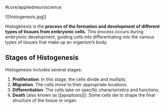 #core/appliedneuroscience

![[histogenesis.jpg]]

Histogenesis is the **process of the formation and development of different types of tissues from embryonic cells.** This process occurs during embryonic development, guiding cells into differentiating into the various types of tissues that make up an organism’s body.

## Stages of Histogenesis

Histogenesis includes several stages:

1. **Proliferation**: In this stage, the cells divide and multiply.
2. **Migration**: The cells move to their appropriate locations.
3. **Differentiation**: The cells take on specific characteristics and functions.
4. **Death** (also known as [[apoptosis]]): Some cells die to shape the final structure of the tissue or organ.
